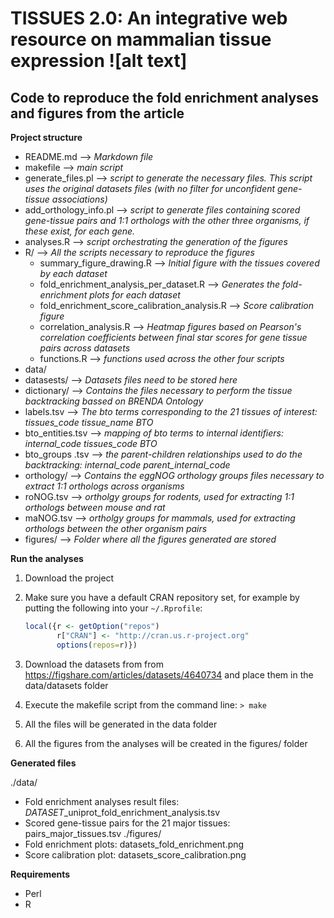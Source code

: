 TISSUES 2.0: An integrative web resource on mammalian tissue expression ![alt text]
==============

Code to reproduce the fold enrichment analyses and figures from the article
--------------
**Project structure**
- README.md --> *Markdown file*
- makefile  -->	*main script*
- generate\_files.pl --> *script to generate the necessary files. This script uses the original datasets files (with no filter for unconfident gene-tissue associations)*
- add\_orthology\_info.pl --> *script to generate files containing scored gene-tissue pairs and 1:1 orthologs with the other three organisms, if these exist, for each gene.*
- analyses.R --> *script orchestrating the generation of the figures*
- R/ --> *All the scripts necessary to reproduce the figures*
    - summary\_figure\_drawing.R --> *Initial figure with the tissues covered by each dataset*
    - fold\_enrichment\_analysis\_per\_dataset.R --> *Generates the fold-enrichment plots for each dataset*
    - fold\_enrichment\_score\_calibration\_analysis.R --> *Score calibration figure*
    - correlation\_analysis.R --> *Heatmap figures based on Pearson's correlation coefficients between final star scores for gene tissue pairs across datasets*
    - functions.R --> *functions used across the other four scripts* 
- data/ 
 - datasests/ --> *Datasets files need to be stored here*
 - dictionary/ --> *Contains the files necessary to perform the tissue backtracking bassed on BRENDA Ontology*
  - labels.tsv --> *The bto terms corresponding to the 21 tissues of interest: tissues\_code  tissue\_name  BTO*
  - bto\_entities.tsv --> *mapping of bto terms to internal identifiers: internal\_code  tissues\_code  BTO*
  - bto\_groups .tsv --> *the parent-children relationships used to do the backtracking: internal\_code  parent\_internal\_code*
 - orthology/ --> *Contains the eggNOG orthology groups files necessary to extract 1:1 orthologs across organisms*
  - roNOG.tsv --> *ortholgy groups for rodents, used for extracting 1:1 orthologs between mouse and rat*
  - maNOG.tsv --> *ortholgy groups for mammals, used for extracting orthologs between the other organism pairs*
- figures/ --> *Folder where all the figures generated are stored*

**Run the analyses**

1. Download the project
2. Make sure you have a default CRAN repository set, for example by
   putting the following into your `~/.Rprofile`:

     ```r
     local({r <- getOption("repos")
            r["CRAN"] <- "http://cran.us.r-project.org"
            options(repos=r)})
     ```

3. Download the datasets from from https://figshare.com/articles/datasets/4640734 and place them in the data/datasets folder 
4. Execute the makefile script from the command line:
  `> make`
5. All the files will be generated in the data folder
6. All the figures from the analyses will be created in the figures/ folder

**Generated files**

./data/
- Fold enrichment analyses result files: *DATASET*\_uniprot\_fold\_enrichment\_analysis.tsv
- Scored gene-tissue pairs for the 21 major tissues: pairs\_major\_tissues.tsv 
./figures/
- Fold enrichment plots: datasets\_fold\_enrichment.png
- Score calibration plot: datasets_score_calibration.png

**Requirements**

- Perl
- R
